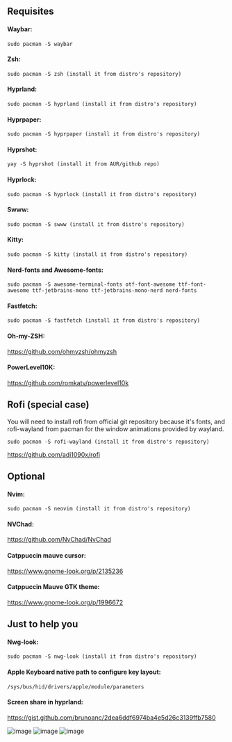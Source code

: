## Requisites

#### Waybar:
```
sudo pacman -S waybar
```
#### Zsh: 
```
sudo pacman -S zsh (install it from distro's repository)
```
#### Hyprland: 
```
sudo pacman -S hyprland (install it from distro's repository)
```
#### Hyprpaper: 
```
sudo pacman -S hyprpaper (install it from distro's repository)
```
#### Hyprshot: 
```
yay -S hyprshot (install it from AUR/github repo)
```
#### Hyprlock: 
```
sudo pacman -S hyprlock (install it from distro's repository)
```
#### Swww: 
```
sudo pacman -S swww (install it from distro's repository)
```
#### Kitty: 
```
sudo pacman -S kitty (install it from distro's repository)
```
#### Nerd-fonts and Awesome-fonts: 
```
sudo pacman -S awesome-terminal-fonts otf-font-awesome ttf-font-awesome ttf-jetbrains-mono ttf-jetbrains-mono-nerd nerd-fonts
```
#### Fastfetch: 
```
sudo pacman -S fastfetch (install it from distro's repository)
```
#### Oh-my-ZSH: 

<a>https://github.com/ohmyzsh/ohmyzsh</a>

#### PowerLevel10K:

<a>https://github.com/romkatv/powerlevel10k</a>
## Rofi (special case)

  You will need to install rofi from official git repository because it's fonts, and rofi-wayland from pacman for the window animations provided by wayland.
  
  ```
  sudo pacman -S rofi-wayland (install it from distro's repository)
  ```
  <a>https://github.com/adi1090x/rofi</a>
  

## Optional

#### Nvim: 
```
sudo pacman -S neovim (install it from distro's repository)
```
#### NVChad: 

<a>https://github.com/NvChad/NvChad</a>

#### Catppuccin mauve cursor: 

<a>https://www.gnome-look.org/p/2135236</a>


#### Catppuccin Mauve GTK theme: 

<a>https://www.gnome-look.org/p/1996672</a>


## Just to help you

#### Nwg-look: 
```
sudo pacman -S nwg-look (install it from distro's repository)
```
#### Apple Keyboard native path to configure key layout: 
```
/sys/bus/hid/drivers/apple/module/parameters
```
#### Screen share in hyprland: 
<a>https://gist.github.com/brunoanc/2dea6ddf6974ba4e5d26c3139ffb7580</a>



![image](https://github.com/user-attachments/assets/d4ac6d65-5833-49ee-a219-f376a1a48c2c)
![image](https://github.com/user-attachments/assets/79315b81-b610-48bf-8167-8356a0dac238)
![image](https://github.com/user-attachments/assets/662e0e54-a2f4-478f-b2b7-153e1528f0ad)







